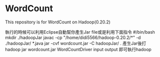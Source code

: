 
# WordCount
This repository is for WordCount on Hadoop(0.20.2)

執行的時候可以利用Eclipse自動幫你產生Jar file或是利用下面指令
#/bin/bash
mkdir ./hadoopJar
javac -cp "/home/didi5566/hadoop-0.20.2/*" -d ./hadoopJar/ *.java
jar -cvf wordcount.jar -C hadoopJar/ .
產生Jar後打
hadoop jar wordcount.jar WordCountDriver input output
即可執行hadoop
